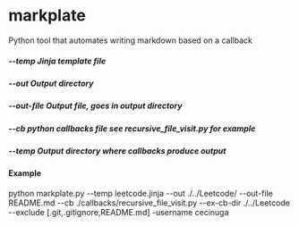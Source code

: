 # markplate
Python tool that automates writing markdown based on a callback

##### --temp  Jinja template file
##### --out  Output directory
##### --out-file  Output file, goes in output directory
##### --cb  python callbacks file see recursive_file_visit.py for example
##### --temp  Output directory where callbacks produce output


#### Example 
python markplate.py --temp leetcode.jinja --out ./../Leetcode/ --out-file README.md --cb ./callbacks/recursive_file_visit.py --ex-cb-dir ./../Leetcode --exclude [.git,.gitignore,README.md] -username cecinuga